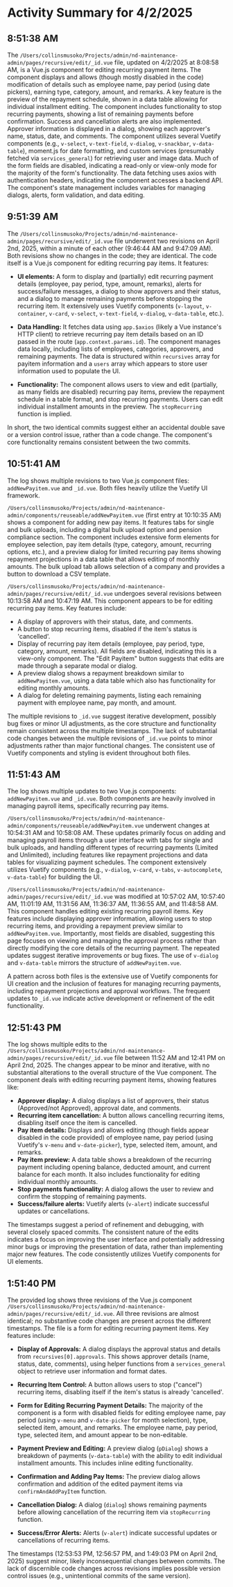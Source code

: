# Activity Summary for 4/2/2025

## 8:51:38 AM
The `/Users/collinsmusoko/Projects/admin/nd-maintenance-admin/pages/recursive/edit/_id.vue` file, updated on 4/2/2025 at 8:08:58 AM, is a Vue.js component for editing recurring payment items.  The component displays and allows (though mostly disabled in the code) modification of details such as employee name, pay period (using date pickers), earning type, category, amount, and remarks.  A key feature is the preview of the repayment schedule, shown in a data table allowing for individual installment editing.  The component includes functionality to stop recurring payments, showing a list of remaining payments before confirmation.  Success and cancellation alerts are also implemented.  Approver information is displayed in a dialog, showing each approver's name, status, date, and comments.  The component utilizes several Vuetify components (e.g., `v-select`, `v-text-field`, `v-dialog`, `v-snackbar`, `v-data-table`), moment.js for date formatting, and custom services (presumably fetched via `services_general`) for retrieving user and image data.  Much of the form fields are disabled, indicating a read-only or view-only mode for the majority of the form's functionality.  The data fetching uses axios with authentication headers, indicating the component accesses a backend API.  The component's state management includes variables for managing dialogs, alerts, form validation, and data editing.


## 9:51:39 AM
The `/Users/collinsmusoko/Projects/admin/nd-maintenance-admin/pages/recursive/edit/_id.vue` file underwent two revisions on April 2nd, 2025, within a minute of each other (9:46:44 AM and 9:47:09 AM).  Both revisions show no changes in the code; they are identical.  The code itself is a Vue.js component for editing recurring pay items.  It features:

* **UI elements:**  A form to display and (partially) edit recurring payment details (employee, pay period, type, amount, remarks),  alerts for success/failure messages, a dialog to show approvers and their status, and a dialog to manage remaining payments before stopping the recurring item.  It extensively uses Vuetify components (`v-layout`, `v-container`, `v-card`, `v-select`, `v-text-field`, `v-dialog`, `v-data-table`, etc.).

* **Data Handling:** It fetches data using `app.$axios` (likely a Vue instance's HTTP client) to retrieve recurring pay item details based on an ID passed in the route (`app.context.params.id`). The component manages data locally, including lists of employees, categories, approvers, and remaining payments.  The data is structured within `recursives` array for payitem information and a `users` array which appears to store user information used to populate the UI.

* **Functionality:** The component allows users to view and edit (partially, as many fields are disabled) recurring pay items, preview the repayment schedule in a table format, and stop recurring payments.  Users can edit individual installment amounts in the preview.  The `stopRecurring` function is implied.

In short, the two identical commits suggest either an accidental double save or a version control issue, rather than a code change. The component's core functionality remains consistent between the two commits.


## 10:51:41 AM
The log shows multiple revisions to two Vue.js component files: `addNewPayitem.vue` and `_id.vue`.  Both files heavily utilize the Vuetify UI framework.

`/Users/collinsmusoko/Projects/admin/nd-maintenance-admin/components/reuseable/addNewPayitem.vue` (first entry at 10:10:35 AM) shows a component for adding new pay items.  It features tabs for single and bulk uploads, including a digital bulk upload option and pension compliance section.  The component includes extensive form elements for employee selection, pay item details (type, category, amount, recurring options, etc.), and a preview dialog for limited recurring pay items showing repayment projections in a data table that allows editing of monthly amounts.  The bulk upload tab allows selection of a company and provides a button to download a CSV template.


`/Users/collinsmusoko/Projects/admin/nd-maintenance-admin/pages/recursive/edit/_id.vue` undergoes several revisions between 10:13:58 AM and 10:47:19 AM.  This component appears to be for editing recurring pay items.  Key features include:

*   A display of approvers with their status, date, and comments.
*   A button to stop recurring items, disabled if the item's status is 'cancelled'.
*   Display of recurring pay item details (employee, pay period, type, category, amount, remarks). All fields are disabled, indicating this is a view-only component.  The "Edit Payitem" button suggests that edits are made through a separate modal or dialog.
*   A preview dialog shows a repayment breakdown similar to `addNewPayitem.vue`, using a data table which also has functionality for editing monthly amounts.
*   A dialog for deleting remaining payments, listing each remaining payment with employee name, pay month, and amount.

The multiple revisions to `_id.vue` suggest iterative development, possibly bug fixes or minor UI adjustments, as the core structure and functionality remain consistent across the multiple timestamps.  The lack of substantial code changes between the multiple revisions of `_id.vue` points to minor adjustments rather than major functional changes.  The consistent use of Vuetify components and styling is evident throughout both files.


## 11:51:43 AM
The log shows multiple updates to two Vue.js components: `addNewPayitem.vue` and `_id.vue`.  Both components are heavily involved in managing payroll items, specifically recurring pay items.

`/Users/collinsmusoko/Projects/admin/nd-maintenance-admin/components/reuseable/addNewPayitem.vue`  underwent changes at 10:54:31 AM and 10:58:08 AM. These updates primarily focus on adding and managing payroll items through a user interface with tabs for single and bulk uploads, and handling different types of recurring payments (Limited and Unlimited), including features like repayment projections and data tables for visualizing payment schedules.  The component extensively utilizes Vuetify components (e.g., `v-dialog`, `v-card`, `v-tabs`, `v-autocomplete`, `v-data-table`) for building the UI.

`/Users/collinsmusoko/Projects/admin/nd-maintenance-admin/pages/recursive/edit/_id.vue` was modified at 10:57:02 AM, 10:57:40 AM, 11:01:19 AM, 11:31:56 AM, 11:36:37 AM, 11:36:55 AM, and 11:48:58 AM.  This component handles editing existing recurring payroll items.  Key features include displaying approver information, allowing users to stop recurring items, and providing a repayment preview similar to `addNewPayitem.vue`.  Importantly, most fields are disabled, suggesting this page focuses on viewing and managing the approval process rather than directly modifying the core details of the recurring payment.  The repeated updates suggest iterative improvements or bug fixes.  The use of `v-dialog` and `v-data-table` mirrors the structure of `addNewPayitem.vue`.

A pattern across both files is the extensive use of Vuetify components for UI creation and the inclusion of features for managing recurring payments, including repayment projections and approval workflows. The frequent updates to `_id.vue` indicate active development or refinement of the edit functionality.


## 12:51:43 PM
The log shows multiple edits to the `/Users/collinsmusoko/Projects/admin/nd-maintenance-admin/pages/recursive/edit/_id.vue` file between 11:52 AM and 12:41 PM on April 2nd, 2025.  The changes appear to be minor and iterative, with no substantial alterations to the overall structure of the Vue component.  The component deals with editing recurring payment items, showing features like:

* **Approver display:** A dialog displays a list of approvers, their status (Approved/not Approved), approval date, and comments.
* **Recurring item cancellation:** A button allows cancelling recurring items, disabling itself once the item is cancelled.
* **Pay item details:** Displays and allows editing (though fields appear disabled in the code provided) of employee name, pay period (using Vuetify's `v-menu` and `v-date-picker`), type, selected item, amount, and remarks.
* **Pay item preview:** A data table shows a breakdown of the recurring payment including opening balance, deducted amount, and current balance for each month.  It also includes functionality for editing individual monthly amounts.
* **Stop payments functionality:** A dialog allows the user to review and confirm the stopping of remaining payments.
* **Success/failure alerts:** Vuetify alerts (`v-alert`) indicate successful updates or cancellations.

The timestamps suggest a period of refinement and debugging, with several closely spaced commits. The consistent nature of the edits indicates a focus on improving the user interface and potentially addressing minor bugs or improving the presentation of data, rather than implementing major new features.  The code consistently utilizes Vuetify components for UI elements.


## 1:51:40 PM
The provided log shows three revisions of the Vue.js component `/Users/collinsmusoko/Projects/admin/nd-maintenance-admin/pages/recursive/edit/_id.vue`.  All three revisions are almost identical; no substantive code changes are present across the different timestamps. The file is a form for editing recurring payment items.  Key features include:

* **Display of Approvals:**  A dialog displays the approval status and details from `recursives[0].approvals`. This shows approver details (name, status, date, comments), using helper functions from a `services_general` object to retrieve user information and format dates.

* **Recurring Item Control:** A button allows users to stop ("cancel") recurring items, disabling itself if the item's status is already 'cancelled'.

* **Form for Editing Recurring Payment Details:** The majority of the component is a form with disabled fields for editing employee name, pay period (using `v-menu` and `v-date-picker` for month selection), type, selected item, amount, and remarks.  The employee name, pay period, type, selected item, and amount appear to be non-editable.

* **Payment Preview and Editing:** A preview dialog (`pDialog`) shows a breakdown of payments (`v-data-table`) with the ability to edit individual installment amounts.  This includes inline editing functionality.

* **Confirmation and Adding Pay Items:** The preview dialog allows confirmation and addition of the edited payment items via  `confirmAndAddPayItem` function.

* **Cancellation Dialog:** A dialog (`dialog`) shows remaining payments before allowing cancellation of the recurring item via `stopRecurring` function.

* **Success/Error Alerts:** Alerts (`v-alert`) indicate successful updates or cancellations of recurring items.

The timestamps (12:53:53 PM, 12:56:57 PM, and 1:49:03 PM on April 2nd, 2025) suggest minor, likely inconsequential changes between commits.  The lack of discernible code changes across revisions implies possible version control issues (e.g., unintentional commits of the same version).
